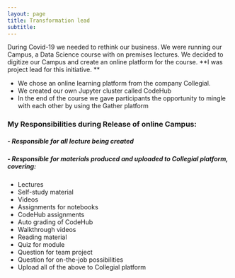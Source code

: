 ```yaml
---
layout: page
title: Transformation lead
subtitle: 
---
```


During Covid-19 we needed to rethink our business. We were running our Campus, a Data Science course with on premises lectures. We decided to digitize our Campus and create an online platform for the course. **I was project lead for this initiative. **
- We chose an online learning platform from the company Collegial.
- We created our own Jupyter cluster called CodeHub
- In the end of the course we gave participants the opportunity to mingle with each other by using the Gather platform

### My Responsibilities during Release of online Campus: 
##### - Responsible for all lecture being created
##### - Responsible for materials produced and uploaded to Collegial platform, covering:
-	Lectures
-	Self-study material
-	Videos
-	Assignments for notebooks
-	CodeHub assignments
-	Auto grading of CodeHub
-	Walkthrough videos
-	Reading material
-	Quiz for module
-	Question for team project
-	Question for on-the-job possibilities
-	Upload all of the above to Collegial platform
